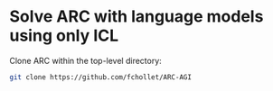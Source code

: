 # Solve ARC with language models using only ICL

Clone ARC within the top-level directory:

```bash
git clone https://github.com/fchollet/ARC-AGI
```
